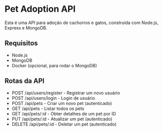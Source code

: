 # Pet Adoption API

Esta é uma API para adoção de cachorros e gatos, construída com Node.js, Express e MongoDB.

## Requisitos

- Node.js
- MongoDB
- Docker (opcional, para rodar o MongoDB)

## Rotas da API

- POST /api/users/register - Registrar um novo usuário
- POST /api/users/login - Login de usuário
- POST /api/pets - Criar um novo pet (autenticado)
- GET /api/pets - Listar todos os pets
- GET /api/pets/:id - Obter detalhes de um pet por ID
- PUT /api/pets/:id - Atualizar um pet (autenticado)
- DELETE /api/pets/:id - Deletar um pet (autenticado)
